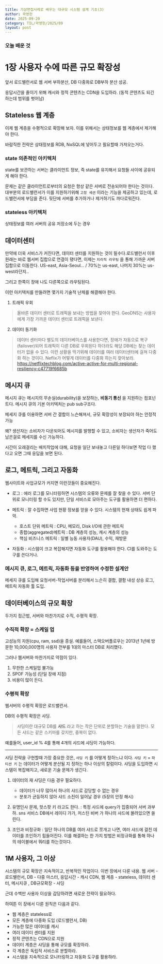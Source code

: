 ```yaml
---
title: 가상면접사례로 배우는 대규모 시스템 설계 기초(3)
author: 곽영헌
date: 2025-09-20
category: TIL/곽영헌/2025/09
layout: post
---
```


### 오늘 배운 것

# 1장 사용자 수에 따른 규모 확장성

앞서 로드밸런서로 웹 서버 부하분산, DB 다중화로 DB부하 분산 성공.

응답시간을 줄이기 위해 캐시와 정적 콘텐츠는 CDN을 도입하라. (동적 콘텐츠도 되긴 하는데 범위를 벗어남)

## Stateless 웹 계층
이제 웹 계층을 수평적으로 확장해 보자. 
이를 위해서는 상태정보를 웹 계층에서 제거해야 한다. 

바람직한 전략은 상태정보를 RDB, NoSQL에 넣어두고 필요할때 가져오는거다.


### state 의존적인 아키텍처
state를 보관하는 서버는 클라이언트 정보, 즉 state를 유지해서 요청들 사이에 공유되게 해야 한다.

문제는 같은 클라이언트로부터의 요청은 항상 같은 서버로 전송되어야 한다는 것이다. 대부분의 로드밸런서가 이를 지원하기위해 `고정 세션` 이라는 기능을 제공하고 있는데, 로드밸런서에 부담을 준다. 뒷단에 서버를 추가하거나 제거하기도 까다로워진다. 

### stateless 아키텍처
상태정보를 여러 서버의 공유 저장소에 두는 경우


## 데이터센터

만약에 더욱 서비스가 커진다면, 데이터 센터를 지원하는 것이 필수다.로드밸런서 이후 원래는 바로 웹서버 집합으로 연결이 됐다면, 이제는 `지리적 라우팅` 을 통해 가까운 서버 집합으로 이동한다. US-east, Asia-Seoul... / 70%는 us-east, 나머지 30%는 us-west라던지..

그리고 한쪽이 장애 나도 다른쪽으로 라우팅된다.

이런 아키텍처를 만들려면 몇가지 기술적 난제를 해결해야 한다.

1. 트래픽 우회
> 올바른 데이터 센터로 트래픽을 보내는 방법을 찾아야 한다. GeoDNS는 사용자에게 가장 가까운 데이터 센터로 트래픽을 보낸다.

2. 데이터 동기화
> 데이터 센터마다 별도의 데이터베이스를 사용한다면, 장애가 자동으로 복구(failover)되어 트래픽이 다른 DB로 우회된다 하더라도 해당 DB에는 찾는 데이터가 없을 수 있다. 
이런 상황을 막기위해 데이터를 여러 데이터센터에 걸쳐 다중화 하는 것이다.
Neflix가 어떻게 데이터를 다중화 하는지 찾아보라. 
https://netflixtechblog.com/active-active-for-multi-regional-resiliency-c47719f6685b

## 메시지 큐

메시지 큐는 메시지의 무손실(durability)을 보장하는, **비동기 통신** 을 지원하는 컴포넌트다. 메시지 큐의 기본 아키텍처는 pub sub구조다. 

메세지 큐를 이용하면 서버 간 결합이 느슨해져서, 규모 확장성이 보장되야 하는 안정적 가능

왜? 생산자는 소비자가 다운되어도 메시지를 발행할 수 있고, 소비자는 생산자가 죽어도 남은걸로 메세지를 수신 가능하다. 

시간이 오래걸리는 배치작업에 대해, 요청을 일단 보내놓고 다른일 하다보면 작업 다 했다고 오면 그때 응답을 보면 된다.



## 로그, 메트릭, 그리고 자동화

웹사이트와 사업규모가 커지면 이런것들이 중요해진다. 

- 로그 : 에러 로그를 모니터링하면 시스템의 오류와 문제를 잘 찾을 수 있다. 서버 단위로 모니터링 할 수도 있지만, 단일 서비스로 모아주는 도구를 활용하면 더 편하다.

- 메트릭 : 잘 수집하면 사업 현황 정보를 얻을 수 있다. 시스템의 현재 상태도 쉽게 파악. 

    - 호스트 단위 메트릭 : CPU, 메모리, Disk I/O에 관한 메트릭
    - 종합(aggregated)메트릭 : DB 계층의 성능, 캐시 계층의 성능
    - 핵심 비즈니스 메트릭 : 일별 능동 사용자(DAU), 수익, 재방문

- 자동화 : 시스템이 크고 복잡해지면 자동화 도구를 활용해야 한다. CI를 도와주는 도구를 쓴다거나. 

### 메시지 큐, 로그, 메트릭, 자동화 등을 반영하여 수정한 설계안

메세지 큐를 도입해 요청서버-작업서버를 분리해서 느슨히 결합, 결함 내성 상승
로그, 메트릭 자동화 툴 도입.

## 데이터베이스의 규모 확장
두가지 접근법, 서버와 마찬가지로 수직, 수평적 확장.


### 수직적 확장 = 스케일 업

고성능의 자원(cpu, ram, ssd)을 증설. 
예를들어, 스택오버플로우는 2013년 1년에 방문한 10,000,000명의 사용자 전부를 1대의 마스터 DB로 처리했다.

그러나 웹서버와 마찬가지로 약점이 있다.

1. 무한한 스케일업 불가능
2. SPOF 가능성 (단일 장애 지점)
3. 비용이 많이 든다.

### 수평적 확장
웹서버의 수평적 확장은 로드밸런서.

DB의 수평적 확장은 샤딩.
> 샤딩이란 대규모 DB를 **샤드** 라고 하는 작은 단위로 분할하는 기술을 말한다. 모든 샤드는 같은 스키마를 갖지만, 중복이 없다.

예를들어, user_id % 4를 통해 4개의 샤드에 샤딩이 가능하다. 

---

샤딩 전략을 구현할때 가장 중요한 것은, `샤딩 키` 를 어떻게 정하느냐 이다. 
`샤딩 키` = `파티션 키` 는 데이터가 어떻게 분산될 지 정하는 하나 이상의 칼럼이다. 
샤딩을 도입하면 시스템이 복잡해지고, 새로운 기술 문제가 생긴다.

1. 데이터의 재 샤딩은 다음 경우 필요하다.

    - 데이터가 너무 많아서 하나의 샤드로 감당할 수 없는 경우
    - 분포가 균등하지 않아 샤드 소진이 일어날 경우 (5장의 안정 해시)
2. 유명인사 문제, 핫스팟 키 라고도 한다. : 특정 샤드에 query가 집중되어 서버 과부하. sns 서비스 DB에서 레이디 가가, 저스틴 비버 가 하나의 샤드에 몰려있으면 쏠린다.

3. 조인과 비정규화 : 일단 하나의 DB를 여러 샤드로 쪼개고 나면, 여러 샤드에 걸친 데이터를 조인하기 힘들어진다. 이를 해결하는 한 가지 방법은 비정규화를 통해 하나의 테이블에서 쿼리를 하는것이다.


## 1M 사용자, 그 이상

시스템의 규모 확장은 지속적이고, 반복적인 작업이다. 이번 장에서 다룬 내용. 웹 서버 - 로드밸런서, DB - 다중 마스터, 응답시간 - 캐시 CDN, 웹 계층 - stateless, 데이터 센터, 메시지큐 , DB규모확장 - 샤딩

근데 수백만 사용자 이상을 감당하려면 새로운 전략이 필요하다. 

하여튼 이 장에서 다룬 원칙은 다음과 같다.

- 웹 계층은 stateless로
- 모든 계층에 다중화 도입 (로드밸런서, DB)
- 가능한 많은 데이터를 캐시
- 여러 데이터 센터를 지원
- 정적 콘텐츠는 CDN으로 지원
- 데이터 계층은 샤딩을 통해 규모를 확장하라.
- 각 계층은 독립적 서비스로 분할하라.
- 시스템을 지속적으로 모니터링하고 자동화 도구를 활용하라.
